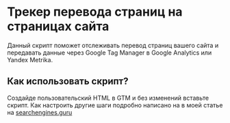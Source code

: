 # Трекер перевода страниц на страницах сайта

Данный скрипт поможет отслеживать перевод страниц вашего сайта и передавать данные через Google Tag Manager в Google Analytics или Yandex Metrika.

## Как использовать скрипт?

Создайде пользовательский HTML в GTM и без изменений вставьте скрипт. Как настроить другие шаги подробно написано на в моей статье на [searchengines.guru](https://searchengines.guru/)

